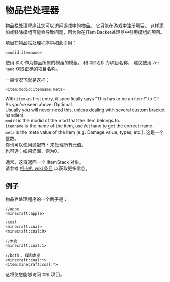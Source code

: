 # 物品栏处理器

物品栏处理程序让您可以访问游戏中的物品。 它只能在游戏中注册项目。 这样添加或移除模组可能会导致问题，因为你在ITem Backet处理器中引用模组的项目。

项目在物品栏处理程序中如此引用：

```zenscript
<modid:itemname>
```

使用 `样式` 作为物品所属的模组的模组， 和 `项目名称` 为项目名称， 建议使用 `/ct hand` 获取正确的项目名称。

一般情况下就是这样：

```zenscript
<item:modid:itemname:meta>
```

With `item` as first entry, it specifically says "This has to be an item!" to CT.  
As you've seen above: Optional.  
Usually you will never need this, unless dealing with several custom bracket handlers.  
`modid` is the modid of the mod that the Item belongs to.  
`itemname` is the name of the item, use /ct hand to get the correct name.  
`meta` is the meta value of the item (e.g. Damage value, types, etc.). 这是一个整数。  
你也可以使用通配符 `*` 来处理所有元值。  
也可选：如果遗漏，则为0。

通常，这将返回一个 IItemStack 对象。  
请参考 [相应的 wiki 条目](/Vanilla/Items/IItemStack/) 以获取更多信息。

## 例子

物品栏处理程序的一个例子是：

```zenscript
//appe
<minecraft:apple>

/coal
<minecraft:coal>
<minecraft:coal:0>

//木炭
<minecraft:coal:1>

//both 、煤和木炭
<minecraft:coal:*>
<item:minecraft:coal:*>
```

这将使您能够访问 `苹果` 项目。